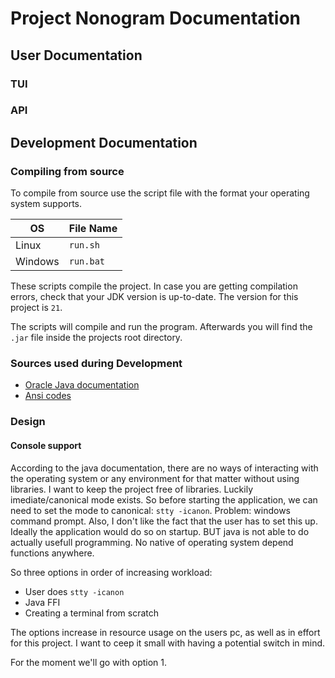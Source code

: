# Project Nonogram Documentation

## User Documentation

### TUI

### API

## Development Documentation

### Compiling from source

To compile from source use the script file with the format your operating system supports.

| OS      | File Name |
| ------- | --------- |
| Linux   | `run.sh`  |
| Windows | `run.bat` |

These scripts compile the project.
In case you are getting compilation errors, check that your JDK version is up-to-date.
The version for this project is `21`.

The scripts will compile and run the program.
Afterwards you will find the `.jar` file inside the projects root directory.

### Sources used during Development

- [Oracle Java documentation](https://docs.oracle.com/en/java/javase/22/)
- [Ansi codes](https://gist.github.com/fnky/458719343aabd01cfb17a3a4f7296797)

### Design

#### Console support

According to the java documentation,
there are no ways of interacting with the operating system
or any environment for that matter without using libraries.
I want to keep the project free of libraries.
Luckily imediate/canonical mode exists.
So before starting the application, 
we can need to set the mode to canonical: `stty -icanon`.
Problem: windows command prompt.
Also, I don't like the fact that the user has to set this up.
Ideally the application would do so on startup.
BUT java is not able to do actually usefull programming.
No native of operating system depend functions anywhere.

So three options in order of increasing workload:
- User does `stty -icanon`
- Java FFI
- Creating a terminal from scratch

The options increase in resource usage on the users pc,
as well as in effort for this project.
I want to ceep it small with having a potential switch in mind.

For the moment we'll go with option 1.
